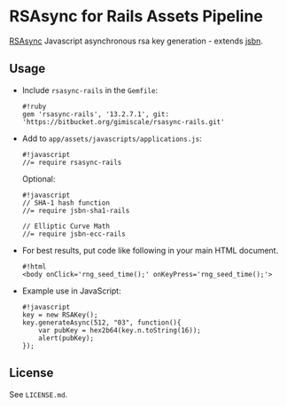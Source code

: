 # RSAsync for Rails Assets Pipeline

[RSAsync](https://github.com/KevBurnsJr/rsasync) Javascript
asynchronous rsa key generation - extends
[jsbn](http://www-cs-students.stanford.edu/~tjw/jsbn/).


## Usage

  * Include `rsasync-rails` in the `Gemfile`:

        #!ruby
        gem 'rsasync-rails', '13.2.7.1', git: 'https://bitbucket.org/gimiscale/rsasync-rails.git'

  * Add to `app/assets/javascripts/applications.js`:

        #!javascript
        //= require rsasync-rails

    Optional:

        #!javascript
        // SHA-1 hash function
        //= require jsbn-sha1-rails
        
        // Elliptic Curve Math
        //= require jsbn-ecc-rails

  * For best results, put code like following in your main HTML
    document.
  
        #!html
        <body onClick='rng_seed_time();' onKeyPress='rng_seed_time();'>

  * Example use in JavaScript:

        #!javascript
        key = new RSAKey();
        key.generateAsync(512, "03", function(){
            var pubKey = hex2b64(key.n.toString(16));
            alert(pubKey);
        });


## License

See `LICENSE.md`.

